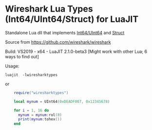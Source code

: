 Wireshark Lua Types (Int64/UInt64/Struct) for LuaJIT
====================================================

Standalone Lua dll that implements [Int64/UInt64](https://www.wireshark.org/docs/wsdg_html_chunked/lua_module_Int64.html)
and [Struct](https://www.wireshark.org/docs/wsdg_html_chunked/lua_module_Struct.html)

Source from <https://github.com/wireshark/wireshark>

Build: VS2019 - x64 - LuaJIT 2.1.0-beta3       [Might work with other Lua; 6 ways to find out]

Usage:

    luajit  -lwiresharktypes

or

```lua
    require("wiresharktypes")

    local mynum = UInt64(0xDEADF007, 0x12345678)

    for i = 1, 16 do
      mynum = mynum:rol(8)
      print(mynum:tohex())
    end
```
